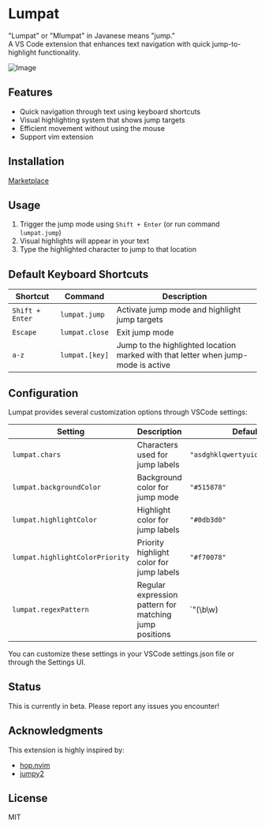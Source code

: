 # Lumpat

"Lumpat" or "Mlumpat" in Javanese means "jump."\
A VS Code extension that enhances text navigation with quick jump-to-highlight functionality.

![Image](https://github.com/user-attachments/assets/9f1ce19d-6347-4a9d-8d27-a75c09533a1b)

## Features

- Quick navigation through text using keyboard shortcuts
- Visual highlighting system that shows jump targets
- Efficient movement without using the mouse
- Support vim extension

## Installation

[Marketplace](https://marketplace.visualstudio.com/items?itemName=Joundy.lumpat)

## Usage

1. Trigger the jump mode using `Shift + Enter` (or run command `lumpat.jump`)
2. Visual highlights will appear in your text
3. Type the highlighted character to jump to that location

## Default Keyboard Shortcuts

| Shortcut | Command | Description |
|----------|---------|-------------|
| `Shift + Enter` | `lumpat.jump` | Activate jump mode and highlight jump targets |
| `Escape` | `lumpat.close` | Exit jump mode |
| `a-z` | `lumpat.[key]` | Jump to the highlighted location marked with that letter when jump-mode is active |

## Configuration

Lumpat provides several customization options through VSCode settings:

| Setting | Description | Default |
|---------|-------------|--------|
| `lumpat.chars` | Characters used for jump labels | `"asdghklqwertyuiopzxcvbnmfj"` |
| `lumpat.backgroundColor` | Background color for jump mode | `"#515878"` |
| `lumpat.highlightColor` | Highlight color for jump labels | `"#0db3d0"` |
| `lumpat.highlightColorPriority` | Priority highlight color for jump labels | `"#f70078"` |
| `lumpat.regexPattern` | Regular expression pattern for matching jump positions | `"(\b\w)|(\B(?=[A-Z]|[#_]\w))|\b$"` |

You can customize these settings in your VSCode settings.json file or through the Settings UI.

## Status

This is currently in beta. Please report any issues you encounter!

## Acknowledgments

This extension is highly inspired by:

- [hop.nvim](https://github.com/hadronized/hop.nvim)
- [jumpy2](https://github.com/DavidLGoldberg/jumpy2)

## License

MIT
